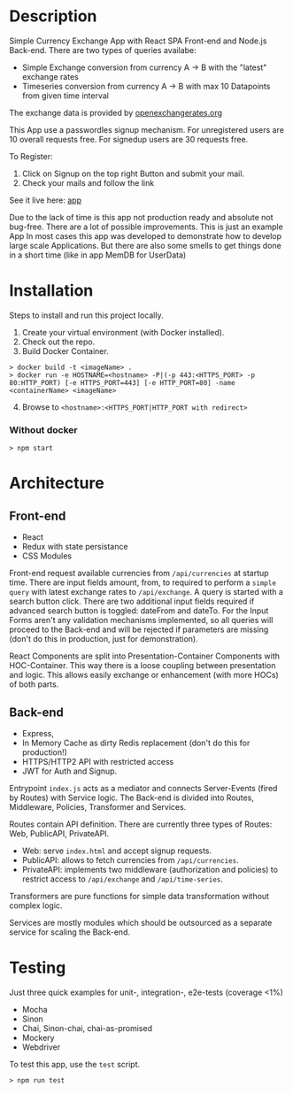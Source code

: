 # Description
Simple Currency Exchange App with React SPA Front-end and Node.js Back-end.
There are two types of queries availabe:
- Simple Exchange conversion from currency A -> B with the "latest" exchange rates
- Timeseries conversion from currency A -> B with max 10 Datapoints from given time interval

The exchange data is provided by [openexchangerates.org]

This App use a passwordles signup mechanism. For unregistered users are 10 overall requests free. For signedup users are 30 requests free.

To Register:
1. Click on Signup on the top right Button and submit your mail.
2. Check your mails and follow the link

See it live here: [app]

Due to the lack of time is this app not production ready and absolute not bug-free. There are a lot of possible improvements. This is just an example App
In most cases this app was developed to demonstrate how to develop large scale Applications.
But there are also some smells to get things done in a short time (like in app MemDB for UserData)


# Installation
Steps to install and run this project locally.

1. Create your virtual environment (with Docker installed).
2. Check out the repo.
3. Build Docker Container.
```
> docker build -t <imageName> .
> docker run -e HOSTNAME=<hostname> -P|(-p 443:<HTTPS_PORT> -p 80:HTTP_PORT) [-e HTTPS_PORT=443] [-e HTTP_PORT=80] -name <containerName> <imageName>
```
4. Browse to `<hostname>:<HTTPS_PORT|HTTP_PORT with redirect>`

### Without docker
```
> npm start
```

# Architecture
## Front-end
- React
- Redux with state persistance
- CSS Modules

Front-end request available currencies from `/api/currencies` at startup time.
There are input fields amount, from, to required to perform a `simple query` with latest exchange rates to `/api/exchange`. A query is started with a search button click. There are two additional input fields required if advanced search button is toggled: dateFrom and dateTo. For the Input Forms aren't any validation mechanisms implemented, so all queries will proceed to the Back-end and will be rejected if parameters are missing (don't do this in production, just for demonstration).

React Components are split into Presentation-Container Components with HOC-Container. This way there is a loose coupling between presentation and logic. This allows easily exchange or enhancement (with more HOCs) of both parts.


## Back-end
- Express,
- In Memory Cache as dirty Redis replacement (don't do this for production!)
- HTTPS/HTTP2 API with restricted access
- JWT for Auth and Signup.  

Entrypoint `index.js` acts as a mediator and connects Server-Events (fired by Routes) with Service logic. The Back-end is divided into Routes, Middleware, Policies, Transformer and Services.

Routes contain API definition. There are currently three types of Routes: Web, PublicAPI, PrivateAPI.
- Web: serve `index.html` and accept signup requests.
- PublicAPI: allows to fetch currencies from `/api/currencies`.
- PrivateAPI: implements two middleware (authorization and policies) to restrict access to `/api/exchange` and `/api/time-series`.

Transformers are pure functions for simple data transformation without complex logic.

Services are mostly modules which should be outsourced as a separate service for scaling the Back-end.  


# Testing
Just three quick examples for unit-, integration-, e2e-tests (coverage <1%)
- Mocha
- Sinon
- Chai, Sinon-chai, chai-as-promised
- Mockery
- Webdriver

To test this app, use the `test` script.
```
> npm run test
```


[openexchangerates.org]: <http://openexchangerates.org/>
[app]: <https://104.154.143.10/>

